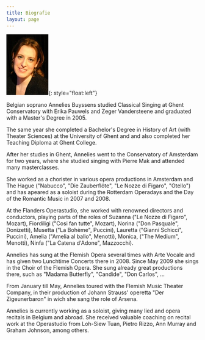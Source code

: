 ```yaml
---
title: Biografie  
layout: page
---
```

![](/images/others/pasfotoCVklein.jpg){: style="float:left"}

Belgian soprano Annelies Buyssens studied Classical Singing at Ghent Conservatory with Erika Pauwels and Zeger Vandersteene and graduated with a Master's Degree in 2005.

The same year she completed a Bachelor's Degree in History of Art (with  Theater Sciences) at the University of Ghent and and also completed her Teaching Diploma at Ghent College. 

After her studies in Ghent, Annelies went to the Conservatory of Amsterdam for two years, where she studied singing with Pierre Mak and attended many masterclasses.

She worked as a chorister in various opera productions in Amsterdam and The Hague ("Nabucco", "Die Zauberflöte", "Le Nozze di Figaro", "Otello") and has apeared as a soloist during the Rotterdam Operadays and the Day of the Romantic Music in 2007 and 2008.

At the Flanders Operastudio, she worked with renowned directors and conductors, playing parts of the roles of Suzanna ("Le Nozze di Figaro", Mozart), Fiordiligi ("Cosi fan tutte", Mozart), Norina ("Don Pasquale", Donizetti), Musetta ("La Bohème", Puccini), Lauretta ("Gianni Schicci", Puccini), Amelia ("Amelia al ballo", Menotti), Monica, ("The Medium", Menotti), Ninfa ("La Catena d'Adone", Mazzocchi). 

Annelies has sung at the Flemish Opera several times with Arte Vocale and has given two Lunchtime Concerts there in 2008. Since May 2009 she sings in the Choir of the Flemish Opera. She sung already great productions there, such as "Madama Butterfly", "Candide", "Don Carlos", ...

From January till May, Annelies toured with the Flemish Music Theater Company, in their production of Johann Strauss' operetta "Der Zigeunerbaron" in wich she sang the role of Arsena. 

Annelies is currently working as a soloist, giving many lied and opera recitals in Belgium and abroad. She received valuable coaching on recital work at the Operastudio from Loh-Siew Tuan, Pietro Rizzo, Ann Murray and Graham Johnson, among others.
